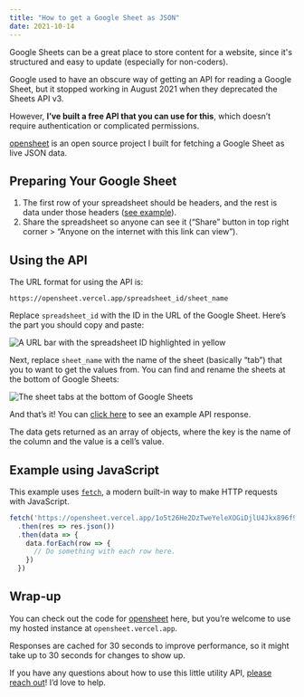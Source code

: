 ```yaml
---
title: "How to get a Google Sheet as JSON"
date: 2021-10-14
---
```


Google Sheets can be a great place to store content for a website, since it's structured and easy to update (especially for non-coders).

Google used to have an obscure way of getting an API for reading a Google Sheet, but it stopped working in August 2021 when they deprecated the Sheets API v3.

However, **I’ve built a free API that you can use for this**, which doesn’t require authentication or complicated permissions.

[opensheet](https://github.com/benborgers/opensheet) is an open source project I built for fetching a Google Sheet as live JSON data.

## Preparing Your Google Sheet

1. The first row of your spreadsheet should be headers, and the rest is data under those headers ([see example](https://docs.google.com/spreadsheets/d/1o5t26He2DzTweYeleXOGiDjlU4Jkx896f95VUHVgS8U/edit)).
2. Share the spreadsheet so anyone can see it (“Share” button in top right corner > “Anyone on the internet with this link can view”).

## Using the API

The URL format for using the API is:

```
https://opensheet.vercel.app/spreadsheet_id/sheet_name
```

Replace `spreadsheet_id` with the ID in the URL of the Google Sheet. Here’s the part you should copy and paste:

![A URL bar with the spreadsheet ID highlighted in yellow](/img/posts/google-sheets-json-url.png)

Next, replace `sheet_name` with the name of the sheet (basically “tab”) that you to want to get the values from. You can find and rename the sheets at the bottom of Google Sheets:

![The sheet tabs at the bottom of Google Sheets](/img/posts/google-sheets-json-sheet-name.png)

And that’s it! You can [click here](https://opensheet.vercel.app/1o5t26He2DzTweYeleXOGiDjlU4Jkx896f95VUHVgS8U/Sheet+One) to see an example API response.

The data gets returned as an array of objects, where the key is the name of the column and the value is a cell’s value.

## Example using JavaScript

This example uses [`fetch`](https://developer.mozilla.org/en-US/docs/Web/API/Fetch_API), a modern built-in way to make HTTP requests with JavaScript.

```js
fetch('https://opensheet.vercel.app/1o5t26He2DzTweYeleXOGiDjlU4Jkx896f95VUHVgS8U/Test+Sheet')
  .then(res => res.json())
  .then(data => {
    data.forEach(row => {
      // Do something with each row here.
    })
  })
```

## Wrap-up

You can check out the code for [opensheet](https://github.com/benborgers/opensheet) here, but you’re welcome to use my hosted instance at `opensheet.vercel.app`.

Responses are cached for 30 seconds to improve performance, so it might take up to 30 seconds for changes to show up.

If you have any questions about how to use this little utility API, [please reach out](/contact)! I’d love to help.
